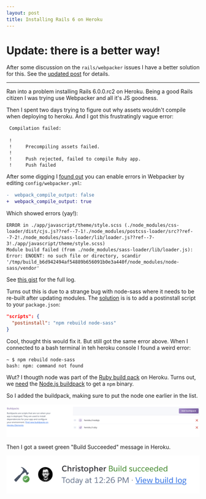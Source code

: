 ```yaml
---
layout: post
title: Installing Rails 6 on Heroku
---
```


# Update: there is a better way!

After some discussion on the `rails/webpacker` issues I have a better solution for this. See the [updated post](/2019/08/02/rails-6-on-heroku-revisited.html) for details.

----

Ran into a problem installing Rails 6.0.0.rc2 on Heroku. Being a good Rails citizen I was trying use Webpacker and all it's JS goodness.

Then I spent two days trying to figure out why assets wouldn't compile when deploying to heroku. And I got this frustratingly vague error:

```
 Compilation failed:

 !
 !     Precompiling assets failed.
 !
 !     Push rejected, failed to compile Ruby app.
 !     Push failed
 ```

 After some digging I [found out](https://github.com/rails/webpacker/blob/master/docs/troubleshooting.md#compilation-fails-silently) you can enable errors in Webpacker by editing `config/webpacker.yml`:

```diff
-  webpack_compile_output: false
+  webpack_compile_output: true
```

Which showed errors (yay!):

```
ERROR in ./app/javascript/theme/style.scss (./node_modules/css-loader/dist/cjs.js??ref--7-1!./node_modules/postcss-loader/src??ref--7-2!./node_modules/sass-loader/lib/loader.js??ref--7-3!./app/javascript/theme/style.scss)
Module build failed (from ./node_modules/sass-loader/lib/loader.js):
Error: ENOENT: no such file or directory, scandir '/tmp/build_b6d942494af54889b656091b0e3a440f/node_modules/node-sass/vendor'
```

See [this gist](https://gist.github.com/csexton/7872e358e4d4294d9dffd489ca31b49c) for the full log.


Turns out this is due to a strange bug with node-sass where it needs to be re-built after updating modules. The [solution](https://help.heroku.com/LRB0A1Q8/why-are-my-builds-failing-with-a-node-sass-error) is is to add a postinstall script to your `package.json`:

```json
"scripts": {
  "postinstall": "npm rebuild node-sass"
}
```

Cool, thought this would fix it. But still got the same error above. When I connected to a bash terminal in teh heroku console I found a weird error:

```
~ $ npm rebuild node-sass
bash: npm: command not found
```

Wut? I thougth node was part of the [Ruby build pack](https://github.com/heroku/heroku-buildpack-ruby) on Heroku. Turns out, we [need](https://github.com/rails/webpacker/issues/395#issuecomment-302024296) the [Node.js buildpack](https://github.com/heroku/heroku-buildpack-nodejs) to get a `npm` binary.

So I added the buildpack, making sure to put the node one earlier in the list.

![Node.js build pack on Heroku dashboard](/images/rails6-heroku.png)

Then I got a sweet green "Build Succeeded" message in Heroku.


![Build Succeeded on Heroku dashboard](/images/rails6-heroku-build.png)



